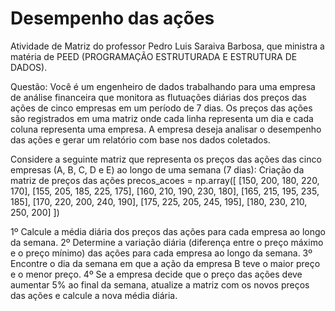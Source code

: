 # Desempenho das ações
Atividade de Matriz do professor Pedro Luis Saraiva Barbosa, que ministra a matéria de PEED (PROGRAMAÇÃO ESTRUTURADA E ESTRUTURA DE DADOS).

Questão: Você é um engenheiro de dados trabalhando para uma empresa de análise financeira que monitora as flutuações diárias dos preços das ações de cinco empresas em um período de 7 dias. Os preços das ações são registrados em uma matriz onde cada linha representa um dia e cada coluna representa uma empresa. A empresa deseja analisar o desempenho das ações e gerar um relatório com base nos dados coletados.

Considere a seguinte matriz que representa os preços das ações das cinco empresas (A, B, C, D e E) ao longo de uma semana (7 dias):
Criação da matriz de preços das ações 
precos_acoes = np.array([ 
      [150, 200, 180, 220, 170], 
      [155, 205, 185, 225, 175], 
      [160, 210, 190, 230, 180],
      [165, 215, 195, 235, 185], 
      [170, 220, 200, 240, 190], 
      [175, 225, 205, 245, 195], 
      [180, 230, 210, 250, 200] 
])

1º Calcule a média diária dos preços das ações para cada empresa ao longo da semana.
2º Determine a variação diária (diferença entre o preço máximo e o preço mínimo) das ações para cada empresa ao longo da semana.
3º Encontre o dia da semana em que a ação da empresa B teve o maior preço e o menor preço.
4º Se a empresa decide que o preço das ações deve aumentar 5% ao final da semana, atualize a matriz com os novos preços das ações e calcule a nova média diária.
